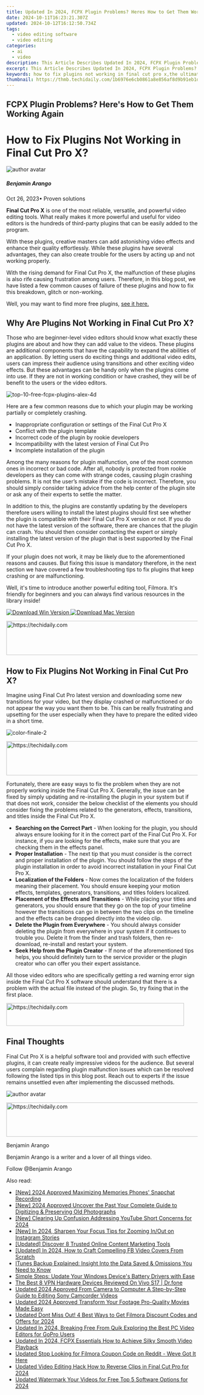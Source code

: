 ```yaml
---
title: Updated In 2024, FCPX Plugin Problems? Heres How to Get Them Working Again
date: 2024-10-11T16:23:21.307Z
updated: 2024-10-12T16:12:50.734Z
tags: 
  - video editing software
  - video editing
categories: 
  - ai
  - video
description: This Article Describes Updated In 2024, FCPX Plugin Problems? Heres How to Get Them Working Again
excerpt: This Article Describes Updated In 2024, FCPX Plugin Problems? Heres How to Get Them Working Again
keywords: how to fix plugins not working in final cut pro x,the ultimate fcpx plugin troubleshooting checklist updated 2023,fcpx plugin problems heres how to get them working again,fcpx plugin not loading heres how to fix it 2023 update,ai animation how to fix plugins not working in final cut pro x,unlocking the power of titles in final cut pro x 2023 update,from zero to hero fixing fcpx plugin problems in minutes
thumbnail: https://thmb.techidaily.com/1b6976e6cb0861a8e856af8d9b91eb1dc370f068cc6322414a1134e31c0876a0.jpg
---
```


## FCPX Plugin Problems? Here's How to Get Them Working Again

# How to Fix Plugins Not Working in Final Cut Pro X?

![author avatar](https://images.wondershare.com/filmora/article-images/benjamin-arango-author.jpg)

##### Benjamin Arango

 Oct 26, 2023• Proven solutions

**Final Cut Pro X** is one of the most reliable, versatile, and powerful video editing tools. What really makes it more powerful and useful for video editors is the hundreds of third-party plugins that can be easily added to the program.

With these plugins, creative masters can add astonishing video effects and enhance their quality effortlessly. While these plugins have several advantages, they can also create trouble for the users by acting up and not working properly.

With the rising demand for Final Cut Pro X, the malfunction of these plugins is also rife causing frustration among users. Therefore, in this blog post, we have listed a few common causes of failure of these plugins and how to fix this breakdown, glitch or non-working.

Well, you may want to find more free plugins, [see it here.](https://tools.techidaily.com/wondershare/filmora/download/)

## Why Are Plugins Not Working in Final Cut Pro X?

Those who are beginner-level video editors should know what exactly these plugins are about and how they can add value to the videos. These plugins are additional components that have the capability to expand the abilities of an application. By letting users do exciting things and additional video edits, users can impress their audience using transitions and other exciting video effects. But these advantages can be handy only when the plugins come into use. If they are not in working condition or have crashed, they will be of benefit to the users or the video editors.

![top-10-free-fcpx-plugins-alex-4d](https://images.wondershare.com/filmora/article-images/top-10-free-fcpx-plugins-alex-4d.jpg)

Here are a few common reasons due to which your plugin may be working partially or completely crashing.

* Inappropriate configuration or settings of the Final Cut Pro X
* Conflict with the plugin template
* Incorrect code of the plugin by rookie developers
* Incompatibility with the latest version of Final Cut Pro
* Incomplete installation of the plugin

Among the many reasons for plugin malfunction, one of the most common ones in incorrect or bad code. After all, nobody is protected from rookie developers as they can come with strange codes, causing plugin crashing problems. It is not the user’s mistake if the code is incorrect. Therefore, you should simply consider taking advice from the help center of the plugin site or ask any of their experts to settle the matter.

In addition to this, the plugins are constantly updating by the developers therefore users willing to install the latest plugins should first see whether the plugin is compatible with their Final Cut Pro X version or not. If you do not have the latest version of the software, there are chances that the plugin can crash. You should then consider contacting the expert or simply installing the latest version of the plugin that is best supported by the Final Cut Pro X.

If your plugin does not work, it may be likely due to the aforementioned reasons and causes. But fixing this issue is mandatory therefore, in the next section we have covered a few troubleshooting tips to fix plugins that keep crashing or are malfunctioning.

Well, it's time to introduce another powerful editing tool, Filmora. It's friendly for beginners and you can always find various resources in the library inside!

[![Download Win Version](https://images.wondershare.com/filmora/guide/download-btn-win.jpg) ](https://tools.techidaily.com/wondershare/filmora/download/) [![Download Mac Version](https://images.wondershare.com/filmora/guide/download-btn-mac.jpg) ](https://tools.techidaily.com/wondershare/filmora/download/)

<!-- affiliate ads begin -->
<a href="https://appsumo.8odi.net/c/5597632/2094418/7443" target="_top" id="2094418">
  <img src="//a.impactradius-go.com/display-ad/7443-2094418" border="0" alt="https://techidaily.com" width="728" height="90"/>
</a>
<img height="0" width="0" src="https://appsumo.8odi.net/i/5597632/2094418/7443" style="position:absolute;visibility:hidden;" border="0" />
<!-- affiliate ads end -->

## How to Fix Plugins Not Working in Final Cut Pro X?

Imagine using Final Cut Pro latest version and downloading some new transitions for your video, but they display crashed or malfunctioned or do not appear the way you want them to be. This can be really frustrating and upsetting for the user especially when they have to prepare the edited video in a short time.

![color-finale-2](https://images.wondershare.com/filmora/article-images/top-10-free-fcpx-plugins-color-finale-2.jpg)

<!-- affiliate ads begin -->
<a href="https://oneplusfr.sjv.io/c/5597632/1622438/14044" target="_top" id="1622438">
  <img src="//a.impactradius-go.com/display-ad/14044-1622438" border="0" alt="https://techidaily.com" width="728" height="90"/>
</a>
<img height="0" width="0" src="https://oneplusfr.sjv.io/i/5597632/1622438/14044" style="position:absolute;visibility:hidden;" border="0" />
<!-- affiliate ads end -->

Fortunately, there are easy ways to fix the problem when they are not properly working inside the Final Cut Pro X. Generally, the issue can be fixed by simply updating and re-installing the plugin in your system but if that does not work, consider the below checklist of the elements you should consider fixing the problems related to the generators, effects, transitions, and titles inside the Final Cut Pro X.

* **Searching on the Correct Part** \- When looking for the plugin, you should always ensure looking for it in the correct part of the Final Cut Pro X. For instance, if you are looking for the effects, make sure that you are checking them in the effects panel.
* **Proper Installation** \- The next tip that you must consider is the correct and proper installation of the plugin. You should follow the steps of the plugin installation in order to avoid incorrect installation in your Final Cut Pro X.
* **Localization of the Folders** \- Now comes the localization of the folders meaning their placement. You should ensure keeping your motion effects, templates, generators, transitions, and titles folders localized.
* **Placement of the Effects and Transitions** \- While placing your titles and generators, you should ensure that they go on the top of your timeline however the transitions can go in between the two clips on the timeline and the effects can be dropped directly into the video clip.
* **Delete the Plugin from Everywhere** \- You should always consider deleting the plugin from everywhere in your system if it continues to trouble you. Delete it from the finder and trash folders, then re-download, re-install and restart your system.
* **Seek Help from the Plugin Creator** \- If none of the aforementioned tips helps, you should definitely turn to the service provider or the plugin creator who can offer you their expert assistance.

All those video editors who are specifically getting a red warning error sign inside the Final Cut Pro X software should understand that there is a problem with the actual file instead of the plugin. So, try fixing that in the first place.

<!-- affiliate ads begin -->
<a href="https://bluettius.sjv.io/c/5597632/2139122/17108" target="_top" id="2139122">
  <img src="//a.impactradius-go.com/display-ad/17108-2139122" border="0" alt="https://techidaily.com" width="468" height="60"/>
</a>
<img height="0" width="0" src="https://bluettius.sjv.io/i/5597632/2139122/17108" style="position:absolute;visibility:hidden;" border="0" />
<!-- affiliate ads end -->

## Final Thoughts

Final Cut Pro X is a helpful software tool and provided with such effective plugins, it can create really impressive videos for the audience. But several users complain regarding plugin malfunction issues which can be resolved following the listed tips in this blog post. Reach out to experts if the issue remains unsettled even after implementing the discussed methods.

![author avatar](https://images.wondershare.com/filmora/article-images/benjamin-arango-author.jpg)

<!-- affiliate ads begin -->
<a href="https://ephamedtechinc.pxf.io/c/5597632/2137214/26400" target="_top" id="2137214">
  <img src="//a.impactradius-go.com/display-ad/26400-2137214" border="0" alt="https://techidaily.com" width="728" height="90"/>
</a>
<img height="0" width="0" src="https://ephamedtechinc.pxf.io/i/5597632/2137214/26400" style="position:absolute;visibility:hidden;" border="0" />
<!-- affiliate ads end -->

Benjamin Arango

Benjamin Arango is a writer and a lover of all things video.

Follow @Benjamin Arango

<ins class="adsbygoogle"
      style="display:block"
      data-ad-client="ca-pub-7571918770474297"
      data-ad-slot="8358498916"
      data-ad-format="auto"
      data-full-width-responsive="true"></ins>

<span class="atpl-alsoreadstyle">Also read:</span>
<div><ul>
<li><a href="https://snapchat-videos.techidaily.com/new-2024-approved-maximizing-memories-phones-snapchat-recording/"><u>[New] 2024 Approved Maximizing Memories Phones' Snapchat Recording</u></a></li>
<li><a href="https://article-helps.techidaily.com/new-2024-approved-uncover-the-past-your-complete-guide-to-digitizing-and-preserving-old-photographs/"><u>[New] 2024 Approved Uncover the Past Your Complete Guide to Digitizing & Preserving Old Photographs</u></a></li>
<li><a href="https://facebook-record-videos.techidaily.com/new-clearing-up-confusion-addressing-youtube-short-concerns-for-2024/"><u>[New] Clearing Up Confusion Addressing YouTube Short Concerns for 2024</u></a></li>
<li><a href="https://instagram-clips.techidaily.com/new-in-2024-sharpen-your-focus-tips-for-zooming-inout-on-instagram-stories/"><u>[New] In 2024, Sharpen Your Focus Tips for Zooming In/Out on Instagram Stories</u></a></li>
<li><a href="https://youtube-webster.techidaily.com/ed-discover-8-trusted-online-content-marketing-tools/"><u>[Updated] Discover 8 Trusted Online Content Marketing Tools</u></a></li>
<li><a href="https://facebook-clips.techidaily.com/updated-in-2024-how-to-craft-compelling-fb-video-covers-from-scratch/"><u>[Updated] In 2024, How to Craft Compelling FB Video Covers From Scratch</u></a></li>
<li><a href="https://fox-shield.techidaily.com/itunes-backup-explained-insight-into-the-data-saved-and-omissions-you-need-to-know/"><u>ITunes Backup Explained: Insight Into the Data Saved & Omissions You Need to Know</u></a></li>
<li><a href="https://hardware-help.techidaily.com/simple-steps-update-your-windows-devices-battery-drivers-with-ease/"><u>Simple Steps: Update Your Windows Device's Battery Drivers with Ease</u></a></li>
<li><a href="https://fake-location.techidaily.com/the-best-8-vpn-hardware-devices-reviewed-on-vivo-s17-drfone-by-drfone-virtual-android/"><u>The Best 8 VPN Hardware Devices Reviewed On Vivo S17 | Dr.fone</u></a></li>
<li><a href="https://ai-video-apps.techidaily.com/updated-2024-approved-from-camera-to-computer-a-step-by-step-guide-to-editing-sony-camcorder-videos/"><u>Updated 2024 Approved From Camera to Computer A Step-by-Step Guide to Editing Sony Camcorder Videos</u></a></li>
<li><a href="https://ai-video-apps.techidaily.com/updated-2024-approved-transform-your-footage-pro-quality-movies-made-easy/"><u>Updated 2024 Approved Transform Your Footage Pro-Quality Movies Made Easy</u></a></li>
<li><a href="https://ai-video-apps.techidaily.com/updated-dont-miss-out-4-best-ways-to-get-filmora-discount-codes-and-offers-for-2024/"><u>Updated Dont Miss Out! 4 Best Ways to Get Filmora Discount Codes and Offers for 2024</u></a></li>
<li><a href="https://ai-video-apps.techidaily.com/updated-in-2024-breaking-free-from-quik-exploring-the-best-pc-video-editors-for-gopro-users/"><u>Updated In 2024, Breaking Free From Quik Exploring the Best PC Video Editors for GoPro Users</u></a></li>
<li><a href="https://ai-video-apps.techidaily.com/updated-in-2024-fcpx-essentials-how-to-achieve-silky-smooth-video-playback/"><u>Updated In 2024, FCPX Essentials How to Achieve Silky Smooth Video Playback</u></a></li>
<li><a href="https://ai-video-apps.techidaily.com/updated-stop-looking-for-filmora-coupon-code-on-reddit-weve-got-it-here/"><u>Updated Stop Looking for Filmora Coupon Code on Reddit - Weve Got It Here</u></a></li>
<li><a href="https://ai-video-apps.techidaily.com/updated-video-editing-hack-how-to-reverse-clips-in-final-cut-pro-for-2024/"><u>Updated Video Editing Hack How to Reverse Clips in Final Cut Pro for 2024</u></a></li>
<li><a href="https://ai-video-apps.techidaily.com/updated-watermark-your-videos-for-free-top-5-software-options-for-2024/"><u>Updated Watermark Your Videos for Free Top 5 Software Options for 2024</u></a></li>
</ul></div>

